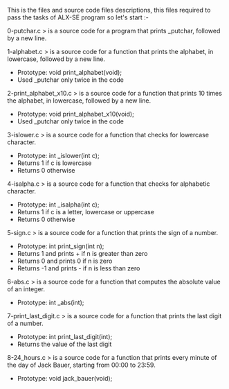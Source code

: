 This is the files and source code files descriptions, this files required to pass the tasks of ALX-SE program
so let's start :-

0-putchar.c > is a source code for a program that prints _putchar, followed by a new line.

1-alphabet.c > is a source code for a function that prints the alphabet, in lowercase, followed by a new line.
- Prototype: void print_alphabet(void);
- Used _putchar only twice in the code

2-print_alphabet_x10.c > is a source code for a function that prints 10 times the alphabet, in lowercase, followed by a new line.
- Prototype: void print_alphabet_x10(void);
- Used _putchar only twice in the code

3-islower.c > is a source code for a function that checks for lowercase character.
- Prototype: int _islower(int c);
- Returns 1 if c is lowercase
- Returns 0 otherwise

4-isalpha.c > is a source code for a function that checks for alphabetic character.
- Prototype: int _isalpha(int c);
- Returns 1 if c is a letter, lowercase or uppercase
- Returns 0 otherwise

5-sign.c > is a source code for a function that prints the sign of a number.
- Prototype: int print_sign(int n);
- Returns 1 and prints + if n is greater than zero
- Returns 0 and prints 0 if n is zero
- Returns -1 and prints - if n is less than zero

6-abs.c > is a source code for a function that computes the absolute value of an integer.
- Prototype: int _abs(int);

7-print_last_digit.c > is a source code for a function that prints the last digit of a number.
- Prototype: int print_last_digit(int);
- Returns the value of the last digit

8-24_hours.c > is a source code for a function that prints every minute of the day of Jack Bauer, starting from 00:00 to 23:59.
- Prototype: void jack_bauer(void);

